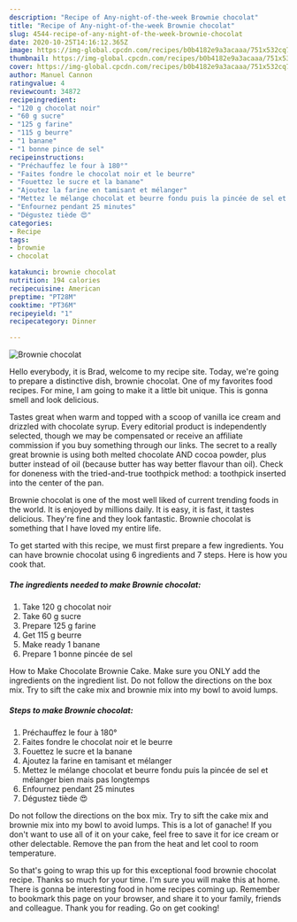 ```yaml
---
description: "Recipe of Any-night-of-the-week Brownie chocolat"
title: "Recipe of Any-night-of-the-week Brownie chocolat"
slug: 4544-recipe-of-any-night-of-the-week-brownie-chocolat
date: 2020-10-25T14:16:12.365Z
image: https://img-global.cpcdn.com/recipes/b0b4182e9a3acaaa/751x532cq70/brownie-chocolat-photo-principale-de-la-recette.jpg
thumbnail: https://img-global.cpcdn.com/recipes/b0b4182e9a3acaaa/751x532cq70/brownie-chocolat-photo-principale-de-la-recette.jpg
cover: https://img-global.cpcdn.com/recipes/b0b4182e9a3acaaa/751x532cq70/brownie-chocolat-photo-principale-de-la-recette.jpg
author: Manuel Cannon
ratingvalue: 4
reviewcount: 34872
recipeingredient:
- "120 g chocolat noir"
- "60 g sucre"
- "125 g farine"
- "115 g beurre"
- "1 banane"
- "1 bonne pince de sel"
recipeinstructions:
- "Préchauffez le four à 180°"
- "Faites fondre le chocolat noir et le beurre"
- "Fouettez le sucre et la banane"
- "Ajoutez la farine en tamisant et mélanger"
- "Mettez le mélange chocolat et beurre fondu puis la pincée de sel et mélanger bien mais pas longtemps"
- "Enfournez pendant 25 minutes"
- "Dégustez tiède 😍"
categories:
- Recipe
tags:
- brownie
- chocolat

katakunci: brownie chocolat 
nutrition: 194 calories
recipecuisine: American
preptime: "PT28M"
cooktime: "PT36M"
recipeyield: "1"
recipecategory: Dinner

---
```



![Brownie chocolat](https://img-global.cpcdn.com/recipes/b0b4182e9a3acaaa/751x532cq70/brownie-chocolat-photo-principale-de-la-recette.jpg)

Hello everybody, it is Brad, welcome to my recipe site. Today, we're going to prepare a distinctive dish, brownie chocolat. One of my favorites food recipes. For mine, I am going to make it a little bit unique. This is gonna smell and look delicious.

Tastes great when warm and topped with a scoop of vanilla ice cream and drizzled with chocolate syrup. Every editorial product is independently selected, though we may be compensated or receive an affiliate commission if you buy something through our links. The secret to a really great brownie is using both melted chocolate AND cocoa powder, plus butter instead of oil (because butter has way better flavour than oil). Check for doneness with the tried-and-true toothpick method: a toothpick inserted into the center of the pan.

Brownie chocolat is one of the most well liked of current trending foods in the world. It is enjoyed by millions daily. It is easy, it is fast, it tastes delicious. They're fine and they look fantastic. Brownie chocolat is something that I have loved my entire life.


To get started with this recipe, we must first prepare a few ingredients. You can have brownie chocolat using 6 ingredients and 7 steps. Here is how you cook that.

<!--inarticleads1-->

##### The ingredients needed to make Brownie chocolat:

1. Take 120 g chocolat noir
1. Take 60 g sucre
1. Prepare 125 g farine
1. Get 115 g beurre
1. Make ready 1 banane
1. Prepare 1 bonne pincée de sel


How to Make Chocolate Brownie Cake. Make sure you ONLY add the ingredients on the ingredient list. Do not follow the directions on the box mix. Try to sift the cake mix and brownie mix into my bowl to avoid lumps. 

<!--inarticleads2-->

##### Steps to make Brownie chocolat:

1. Préchauffez le four à 180°
1. Faites fondre le chocolat noir et le beurre
1. Fouettez le sucre et la banane
1. Ajoutez la farine en tamisant et mélanger
1. Mettez le mélange chocolat et beurre fondu puis la pincée de sel et mélanger bien mais pas longtemps
1. Enfournez pendant 25 minutes
1. Dégustez tiède 😍


Do not follow the directions on the box mix. Try to sift the cake mix and brownie mix into my bowl to avoid lumps. This is a lot of ganache! If you don&#39;t want to use all of it on your cake, feel free to save it for ice cream or other delectable. Remove the pan from the heat and let cool to room temperature. 

So that's going to wrap this up for this exceptional food brownie chocolat recipe. Thanks so much for your time. I'm sure you will make this at home. There is gonna be interesting food in home recipes coming up. Remember to bookmark this page on your browser, and share it to your family, friends and colleague. Thank you for reading. Go on get cooking!
